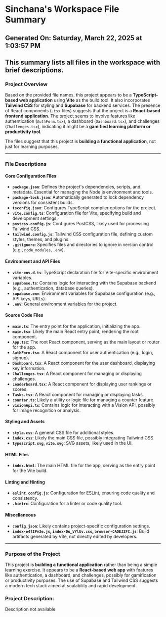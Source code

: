# Sinchana's Workspace File Summary
## Generated On: Saturday, March 22, 2025 at 1:03:57 PM
This summary lists all files in the workspace with brief descriptions.
---
### Project Overview
Based on the provided file names, this project appears to be a **TypeScript-based web application** using **Vite** as the build tool. It also incorporates **Tailwind CSS** for styling and **Supabase** for backend services. The presence of React components (`.tsx` files) suggests that the project is a **React-based frontend application**. The project seems to involve features like authentication (`AuthForm.tsx`), a dashboard (`Dashboard.tsx`), and challenges (`Challenges.tsx`), indicating it might be a **gamified learning platform or productivity tool**.

The files suggest that this project is **building a functional application**, not just for learning purposes.

---

### File Descriptions

#### Core Configuration Files
- **`package.json`**: Defines the project's dependencies, scripts, and metadata. Essential for managing the Node.js environment and tools.
- **`package-lock.json`**: Automatically generated to lock dependency versions for consistent builds.
- **`tsconfig.json`**: Configures TypeScript compiler options for the project.
- **`vite.config.ts`**: Configuration file for Vite, specifying build and development settings.
- **`postcss.config.js`**: Configures PostCSS, likely used for processing Tailwind CSS.
- **`tailwind.config.js`**: Tailwind CSS configuration file, defining custom styles, themes, and plugins.
- **`.gitignore`**: Specifies files and directories to ignore in version control (e.g., `node_modules`, `.env`).

#### Environment and API Files
- **`vite-env.d.ts`**: TypeScript declaration file for Vite-specific environment variables.
- **`supabase.ts`**: Contains logic for interacting with the Supabase backend (e.g., authentication, database queries).
- **`supabase.env`**: Environment variables for Supabase configuration (e.g., API keys, URLs).
- **`.env`**: General environment variables for the project.

#### Source Code Files
- **`main.ts`**: The entry point for the application, initializing the app.
- **`main.tsx`**: Likely the main React entry point, rendering the root component.
- **`App.tsx`**: The root React component, serving as the main layout or router for the app.
- **`AuthForm.tsx`**: A React component for user authentication (e.g., login, signup).
- **`Dashboard.tsx`**: A React component for the user dashboard, displaying key information.
- **`Challenges.tsx`**: A React component for managing or displaying challenges.
- **`Leaderboard.tsx`**: A React component for displaying user rankings or scores.
- **`Tasks.tsx`**: A React component for managing or displaying tasks.
- **`counter.ts`**: Likely a utility or logic file for managing a counter feature.
- **`visionApi.ts`**: Contains logic for interacting with a Vision API, possibly for image recognition or analysis.

#### Styling and Assets
- **`style.css`**: A general CSS file for additional styles.
- **`index.css`**: Likely the main CSS file, possibly integrating Tailwind CSS.
- **`typescript.svg`, `vite.svg`**: SVG assets, likely used in the UI.

#### HTML Files
- **`index.html`**: The main HTML file for the app, serving as the entry point for the Vite build.

#### Linting and Hinting
- **`eslint.config.js`**: Configuration for ESLint, ensuring code quality and consistency.
- **`.hintrc`**: Configuration for a linter or code quality tool.

#### Miscellaneous
- **`config.json`**: Likely contains project-specific configuration settings.
- **`index-e4fIPv3e.js`, `index-Du_VYlUv.css`, `browser-CAOEJZFC.js`**: Build artifacts generated by Vite, not directly edited by developers.

---

### Purpose of the Project
This project is **building a functional application** rather than being a simple learning exercise. It appears to be a **React-based web app** with features like authentication, a dashboard, and challenges, possibly for gamification or productivity purposes. The use of Supabase and Tailwind CSS suggests a modern tech stack aimed at scalability and rapid development. 
### Project Description:
 Description not available
